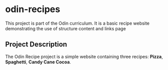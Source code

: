 # odin-recipes
This project is part of the Odin curriculum. It is a basic recipe website demonstrating the use of structure content and links page

## Project Description
The Odin Recipe project is a simple website containing three recipes: **Pizza**, **Spaghetti**, **Candy Cane Cocoa**.